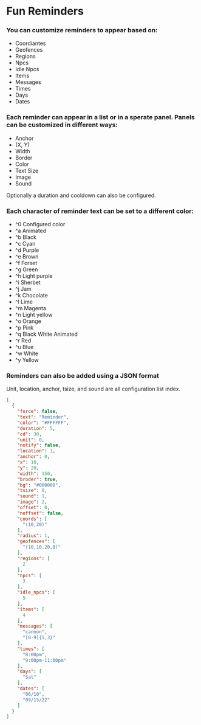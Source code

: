 # Fun Reminders

### You can customize reminders to appear based on:

- Coordiantes
- Geofences
- Regions
- Npcs
- Idle Npcs
- Items
- Messages
- Times
- Days
- Dates

### Each reminder can appear in a list or in a sperate panel. Panels can be customized in different ways:

- Anchor
- (X, Y)
- Width
- Border
- Color
- Text Size
- Image
- Sound

Optionally a duration and cooldown can also be configured.

### Each character of reminder text can be set to a different color:

- ^0 Configured color
- ^a Animated
- ^b Black
- ^c Cyan
- ^d Purple
- ^e Brown
- ^f Forset
- ^g Green
- ^h Light purple
- ^i Sherbet
- ^j Jam
- ^k Chocolate
- ^l Lime
- ^m Magenta
- ^n Light yellow
- ^o Orange
- ^p Pink
- ^q Black White Animated
- ^r Red
- ^u Blue
- ^w White
- ^y Yellow

### Reminders can also be added using a JSON format

Unit, location, anchor, tsize, and sound are all configuration list index.

```json
[
  {
    "force": false,
    "text": "Reminder",
    "color": "#FFFFFF",
    "duration": 5,
    "cd": 30,
    "unit": 0,
    "notify": false,
    "location": 1,
    "anchor": 0,
    "x": 10,
    "y": 20,
    "width": 150,
    "broder": true,
    "bg": "#000000",
    "tsize": 0,
    "sound": 1,
    "image": 2,
    "offset": 0,
    "noffset": false,
    "coords": [
      "(10,20)"
    ],
    "radius": 1,
    "geofences": [
      "(10,10,20,0)"
    ],
    "regions": [
      2
    ],
    "npcs": [
      3
    ],
    "idle_npcs": [
      5
    ],
    "items": [
      4
    ],
    "messages": [
      "cannon",
      "[0-9]{1,3}"
    ],
    "times": [
      "8:00pm",
      "9:00pm-11:00pm"
    ],
    "days": [
      "Sat"
    ],
    "dates": [
      "06/10",
      "09/15/22"
    ]
  }
]
```
    
